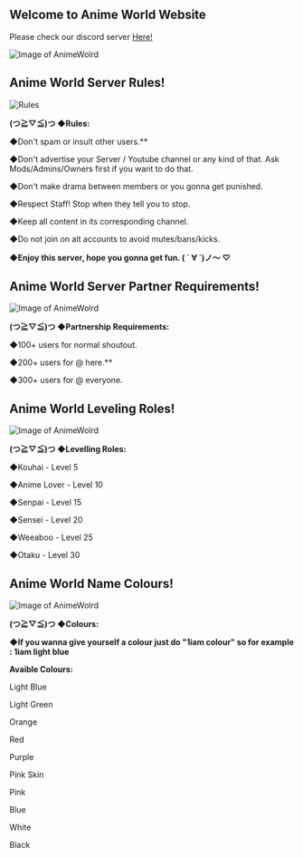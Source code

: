 ## Welcome to Anime World Website

Please check our discord server [Here!](https://discord.gg/a4nwkPf)


![Image of AnimeWolrd](http://desktop.wallpaperchanel.com/wp-content/uploads/Cute-Anime-Wallpaper-Download.jpg)


## Anime World Server Rules!

![Rules](https://media.discordapp.net/attachments/386618452611170314/386618571373019166/Rules.png)

**(つ≧▽≦)つ ◆Rules:**

◆Don't spam or insult other users.**

◆Don't advertise your Server / Youtube channel or any kind of that. Ask Mods/Admins/Owners first if you want to do that.

◆Don't make drama between members or you gonna get punished.

◆Respect Staff! Stop when they tell you to stop.

◆Keep all content in its corresponding channel.

◆Do not join on alt accounts to avoid mutes/bans/kicks.

**◆Enjoy this server, hope you gonna get fun. ( ´ ∀ `)ノ～ ♡**

## Anime World Server Partner Requirements!

![Image of AnimeWolrd](https://cdn.discordapp.com/attachments/386618452611170314/386618729376645130/Partnership_Requirements.png)

**(つ≧▽≦)つ ◆Partnership Requirements:**


◆100+ users for normal shoutout.

◆200+ users for @ here.**

◆300+ users for @ everyone.

## Anime World Leveling Roles!

![Image of AnimeWolrd](https://cdn.discordapp.com/attachments/386618452611170314/386618857173024779/Levelling_Roles.png)

**(つ≧▽≦)つ ◆Levelling Roles:**

◆Kouhai - Level 5

◆Anime Lover - Level 10

◆Senpai - Level 15

◆Sensei - Level 20

◆Weeaboo - Level 25

◆Otaku - Level 30

## Anime World Name Colours!

![Image of AnimeWolrd](https://cdn.discordapp.com/attachments/386618452611170314/386619696050601986/Colours.png)

**(つ≧▽≦)つ ◆Colours:**

**◆If you wanna give yourself a colour just do "1iam colour" so for example : 1iam light blue**

**Avaible Colours:**

Light Blue

Light Green

Orange

Red

Purple

Pink Skin

Pink

Blue

White

Black
